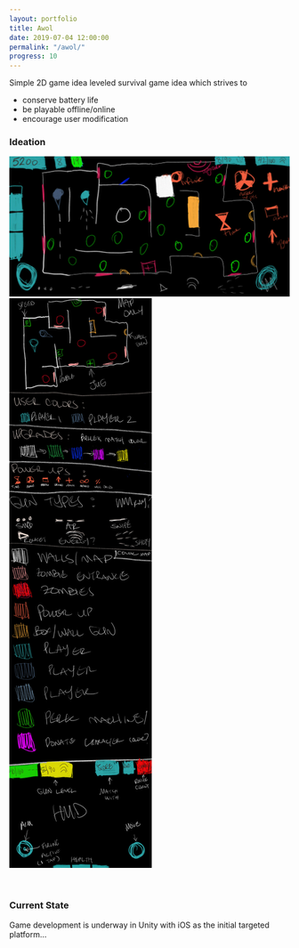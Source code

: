 ```yaml
---
layout: portfolio
title: Awol
date: 2019-07-04 12:00:00
permalink: "/awol/"
progress: 10
---
```


Simple 2D game idea leveled survival game idea which strives to
- conserve battery life
- be playable offline/online
- encourage user modification

### Ideation
![Map](/assets/img/portfolio/awol/map.jpg)
<br>
![Planner](/assets/img/portfolio/awol/planner.jpg)

<br>

### Current State
Game development is underway in Unity with iOS as the initial targeted platform...